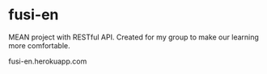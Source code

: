 # fusi-en
MEAN project with RESTful API.
Created for my group to make our learning more comfortable.

fusi-en.herokuapp.com
